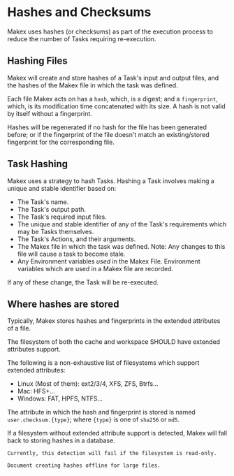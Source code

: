 # Hashes and Checksums

Makex uses hashes (or checksums) as part of the execution process to reduce the number of Tasks requiring re-execution.

## Hashing Files

Makex will create and store hashes of a Task's input and output files, 
and the hashes of the Makex file in which the task was defined.

Each file Makex acts on has a `hash`, which, is a digest; and a `fingerprint`, 
which, is its modification time concatenated with its size. 
A hash is not valid by itself without a fingerprint.

Hashes will be regenerated if no hash for the file has been generated before;
or if the fingerprint of the file doesn't match an existing/stored fingerprint for the corresponding file.

## Task Hashing

Makex uses a strategy to hash Tasks. Hashing a Task involves making a unique and stable identifier based on:

- The Task's name.
- The Task's output path.
- The Task's required input files.
- The unique and stable identifier of any of the Task's requirements which may be Tasks themselves.
- The Task's Actions, and their arguments.
- The Makex file in which the task was defined. Note: Any changes to this file will cause a task to become stale.
- Any Environment variables _used_ in the Makex File. Environment variables which are used in a Makex file are recorded.

If any of these change, the Task will be re-executed.

## Where hashes are stored

Typically, Makex stores hashes and fingerprints in the extended attributes of a file.

The filesystem of both the cache and workspace SHOULD have extended attributes support.

The following is a non-exhaustive list of filesystems which support extended attributes:

- Linux (Most of them): ext2/3/4, XFS, ZFS, Btrfs...
- Mac: HFS+...
- Windows: FAT, HPFS, NTFS...

The attribute in which the hash and fingerprint is stored is named `user.checksum.{type}`; 
where `{type}` is one of `sha256` or `md5`.

If a filesystem without extended attribute support is detected, Makex will fall back to storing hashes in a database.

```{note}
Currently, this detection will fail if the filesystem is read-only.
```


```{todo}
Document creating hashes offline for large files.
```
